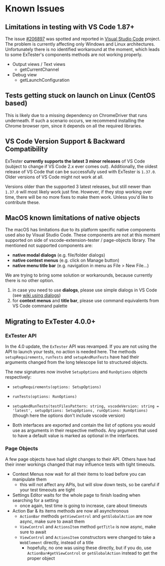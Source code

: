 # Known Issues

## Limitations in testing with VS Code 1.87+

The issue [#206897](https://github.com/microsoft/vscode/issues/206897) was spotted and reported in [Visual Studio Code](https://github.com/microsoft/vscode) project. The problem is currently affecting only Windows and Linux architectures. Unfortunately there is no identified workaround at the moment, which leads to some ExTester's components methods are not working properly.

- Output views / Text views
  - getCurrentChannel
- Debug view
  - getLaunchConfiguration

## Tests getting stuck on launch on Linux (CentOS based)

This is likely due to a missing dependency on ChromeDriver that runs underneath. If such a scenario occurs, we recommend installing the Chrome browser rpm, since it depends on all the required libraries.

## VS Code Version Support & Backward Compatibility

ExTester **currently supports the latest 3 minor releases** of VS Code (subject to change if VS Code 2.x ever comes out). Additionally, the oldest release of VS Code that can be successfully used with ExTester is `1.37.0`. Older versions of VS Code might not work at all.

Versions older than the supported 3 latest releases, but still newer than `1.37.0` will most likely work just fine. However, if they stop working over time, there will be no more fixes to make them work. Unless you'd like to contribute these.

## MacOS known limitations of native objects

The macOS has limitations due to its platform specific native components used also by Visual Studio Code. These components are not at this moment supported on side of vscode-extension-tester / page-objects library. The mentioned not supported components are:

- **native modal dialogs** (e.g. file/folder dialogs)
- **native context menus** (e.g. click on Manage button)
- **native menu title bar** (e.g. navigation in menu as File > New File...)

We are trying to bring some solution or workarounds, because currently there is no other option.

1. in case you need to use **dialogs**, please use simple dialogs in VS Code (see [wiki using dialogs](https://github.com/redhat-developer/vscode-extension-tester/wiki#using-dialogs))
2. for **context menus** and **title bar**, please use command equivalents from VS Code command palette

## Migrating to ExTester 4.0.0+

### ExTester API

In the 4.0 update, the `ExTester` API was revamped. If you are not using the API to launch your tests, no action is needed here.
The methods `setupRequirements`, `runTests` and `setupAndRunTests` have had their arguments changed from the long telescope list to structured objects.

The new signatures now involve `SetupOptions` and `RunOptions` objects respectively:

- `setupRequirements(options: SetupOptions)`
- `runTests(options: RunOptions)`
- `setupAndRunTests(testFilesPattern: string, vscodeVersion: string = 'latest', setupOptions: SetupOptions, runOptions: RunOptions)` (though here the options don't include vscode version)

- Both interfaces are exported and contain the list of options you would use as arguments in their respective methods. Any argument that used to have a default value is marked as optional in the interfaces.

### Page Objects

A few page objects have had slight changes to their API. Others have had their inner workings changed that may influence tests with tight timeouts.

- Context Menus now wait for all their items to load before you can manipulate them
  - this will not affect any APIs, but will slow down tests, so be careful if your test timeouts are tight
- Settings Editor waits for the whole page to finish loading when searching for a setting
  - once again, test time is going to increase, care about timeouts
- Action Bar & its items methods are now all asynchronous
  - `ActionBar` methods `getViewControl` and `getGlobalAction` are now async, make sure to await them
  - `ViewControl` and `ActionsItem` method `getTitle` is now async, make sure to await
  - `ViewControl` and `ActionsItem` constructors were changed to take a `WebElement` directly, instead of a title
    - hopefully, no one was using these directly, but if you do, use `ActionBar#getViewControl` or `getGlobalAction` instead to get the proper object
